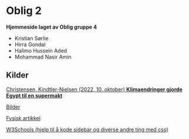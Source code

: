 # Oblig 2

**Hjemmeside laget av Oblig gruppe 4**

- Kristian Sørlie
- Hirra Gondal
- Halimo Hussein Aded
- Mohammad Nasir Amin


## Kilder

[Christensen, Kindtler-Nielsen (2022, 10. oktober) **Klimaendringer gjorde Egypt til en supermakt**](https://historienet.no/sivilisasjoner/egyptere/klimaendringer-gjorde-egypt-til-en-supermakt) 

[Bilder](https://historienet.no/sivilisasjoner/egyptere/klimaendringer-gjorde-egypt-til-en-supermakt)

[Fysisk artikkel](https://imgur.com/a/MkkLCtJ)

[W3Schools (hjelp til å kode sidebar og diverse andre ting med css)](https://www.w3schools.com/)

